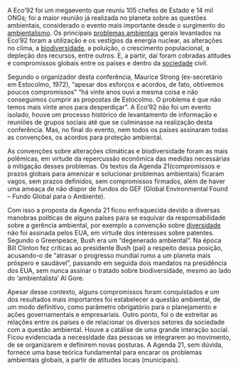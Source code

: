 A Eco’92 foi um megaevento que reuniu 105 chefes de Estado e 14 mil ONGs; foi a maior reunião já realizada no planeta sobre as questões ambientais, considerado o evento mais importante desde o surgimento do [ambientalismo](https://ecodiversidade.com/o-movimento-ecologico/). Os principais [problemas ambientais](https://ecodiversidade.com/inicio/biodiversidade/) gerais levantados na Eco’92 foram a utilização e os vestígios da energia nuclear, as alterações no clima, a [biodiversidade](https://ecodiversidade.com/), a poluição, o crescimento populacional, a depleção dos recursos, entre outros. E, a partir, daí foram cobradas atitudes e compromissos globais entre os países e dentro da [sociedade](https://ecodiversidade.com/o-movimento-ecologico/) civil.

Segundo o organizador desta conferência, Maurice Strong (ex-secretário em Estocolmo, 1972), “apesar dos esforços e acordos, de fato, obtivemos poucos compromissos” “há vinte anos ouvi a mesma coisa e não conseguimos cumprir as propostas de Estocolmo. O problema é que não temos mais vinte anos para desperdiçar”. A Eco’92 não foi um evento isolado, houve um processo histórico de levantamento de informação e reuniões de grupos sociais até que se culminasse na realização desta conferência. Mas, no final do evento, nem todos os países assinaram todas as convenções, os acordos para proteção ambiental.

As convenções sobre alterações climáticas e biodiversidade foram as mais polêmicas, em virtude da repercussão econômica das medidas necessárias à mitigação desses problemas. Os textos da Agenda 21(compromissos e prazos globais para amenizar e solucionar problemas ambientais) ficaram vagos, sem prazos definidos, sem compromissos firmados, além de haver uma ameaça de não dispor de fundos do GEF (Global Environmental Found – Fundo Global para o Ambiente).

Com isso a proposta da Agenda 21 ficou enfraquecida devido a diversas manobras políticas de alguns países para se esquivar da responsabilidade sobre a gerência ambiental, por exemplo a convenção sobre [diversidade](https://ecodiversidade.com/fatores-e-hipoteses-sobre-biodiversidade/) não foi assinada pelos EUA, em virtude dos interesses sobre patentes. Segundo o Greenpeace, Bush era um “degenerado ambiental”. Na época Bill Clinton fez críticas ao presidente Bush (pai) a respeito dessa posição, acusando-o de “atrasar o progresso mundial rumo a um planeta mais próspero e saudável”, passando em seguida dois mandatos na presidência dos EUA, sem nunca assinar o tratado sobre biodiversidade, mesmo ao lado do ‘ambientalista’ Al Gore.

Apesar desse contexto, alguns compromissos foram conquistados e um dos resultados mais importantes foi estabelecer a questão ambiental, de um modo definitivo, como parâmetro obrigatório para o planejamento e ações governamentais e empresariais. Outro ponto, foi o de estreitar as relações entre os países e de relacionar os diversos setores da sociedade com a questão ambiental. Houve a catálise de uma grande interação social. Ficou evidenciada a necessidade das pessoas se integrarem ao movimento, de se organizarem e definirem novas posturas. A Agenda 21, sem dúvida, fornece uma base teórica fundamental para encarar os problemas ambientais globais, a partir de atitudes locais (municipais).